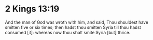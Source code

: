 # 2 Kings 13:19

And the man of God was wroth with him, and said, Thou shouldest have smitten five or six times; then hadst thou smitten Syria till thou hadst consumed [it]: whereas now thou shalt smite Syria [but] thrice.